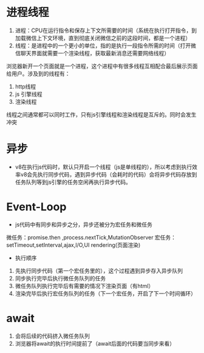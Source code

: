 # 进程线程
1. 进程：CPU在运行指令和保存上下文所需要的时间（系统在执行打开指令，到加载微信上下文环境，直到彻底关闭微信之前的这段时间，都是一个进程）
2. 线程：是进程中的一个更小的单位，指的是执行一段指令所需的时间（打开微信聊天界面就需要一个渲染线程，获取最新消息还需要网络线程）

浏览器新开一个页面就是一个进程，这个进程中有很多线程互相配合最后展示页面给用户。涉及到的线程有：
1. http线程
2. js 引擎线程
3. 渲染线程

线程之间通常都可以同时工作，只有js引擎线程和渲染线程是互斥的。同时会发生冲突

# 异步
- v8在执行js代码时，默认只开启一个线程（js是单线程的），所以考虑到执行效率v8会先执行同步代码，遇到异步代码（会耗时的代码）会将异步代码存放到任务队列等到js引擎的任务空闲再执行异步代码。

# Event-Loop
- js代码中有同步和异步之分，异步还被分为宏任务和微任务

微任务：promise.then  ,process.nextTick,MutationObserver
宏任务：setTimeout,setInterval,ajax,I/O,UI rendering(页面渲染)

- 执行顺序
1. 先执行同步代码（第一个宏任务里的），这个过程遇到异步存入异步队列
2. 同步执行完毕后执行微任务队列的任务
3. 微任务队列执行完毕后有需要的情况下渲染页面（有html）
4. 渲染完毕后执行宏任务队列的任务（下一个宏任务，开启了下一个时间循环）

# await
1. 会将后续的代码挤入微任务队列
2. 浏览器将await的执行时间提前了（await后面的代码要当同步来看）

